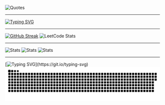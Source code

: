 ![Quotes](https://quotes-github-readme.vercel.app/api?type=horizontal&theme=dark)
***
[![Typing SVG](https://readme-typing-svg.herokuapp.com?color=e264ec&lines=My+Fancy+Hobbies+and+SKills)](https://git.io/typing-svg)
***
[![GitHub Streak](https://streak-stats.demolab.com/?user=OfficialEvsty&theme=dark)](https://git.io/streak-stats)
![LeetCode Stats](https://leetcard.jacoblin.cool/OfficialEvsty?theme=dark&font=Fenix&ext=activity)
***
![Stats](http://github-profile-summary-cards.vercel.app/api/cards/profile-details?username=OfficialEvsty&theme=github_dark)
![Stats](http://github-profile-summary-cards.vercel.app/api/cards/repos-per-language?username=OfficialEvsty&theme=github_dark&exclude={exclude})
![Stats](http://github-profile-summary-cards.vercel.app/api/cards/most-commit-language?username=OfficialEvsty&theme=github_dark&exclude={exclude})
***
[![Typing SVG](https://readme-typing-svg.herokuapp.com?color=e264ec&lines=SNAKE+LIVES+UNTIL+I+KEEP+COMMITS!)](https://git.io/typing-svg)
![snake gif](https://github.com/OfficialEvsty/OfficialEvsty/blob/output/github-snake.svg)